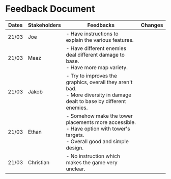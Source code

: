 # Feedback Document

| Dates | Stakeholders | Feedbacks                                                                                                                        | Changes |
| ----- | ------------ | -------------------------------------------------------------------------------------------------------------------------------- | ------- |
| 21/03 | Joe          | - Have instructions to explain the various features.                                                                             |         |
| 21/03 | Maaz         | - Have different enemies deal different damage to base.<br>- Have more map variety.                                              |         |
| 21/03 | Jakob        | - Try to improves the graphics, overall they aren't bad.<br>- More diversity in damage dealt to base by different enemies.       |         |
| 21/03 | Ethan        | - Somehow make the tower placements more accessible.<br>- Have option with tower's targets.<br>- Overall good and simple design. |         |
| 21/03 | Christian    | - No instruction which makes the game very unclear.                                                                              |         |
